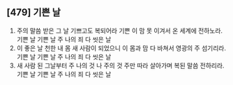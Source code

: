 ## [479] 기쁜 날

1) 주의 말씀 받은 그 날 기쁘고도 복되어라 기쁜 이 맘 못 이겨서 온 세계에 전하노라. 기쁜 날 기쁜 날 주 나의 죄 다 씻은 날  
2) 이 좋은 날 천한 내 몸 새 사람이 되었으니 이 몸과 맘 다 바쳐서 영광의 주 섬기리라. 기쁜 날 기쁜 날 주 나의 죄 다 씻은 날  
3) 새 사람 된 그날부터 주 나의 것 나 주의 것 주만 따라 살아가며 복된 말씀 전하리라. 기쁜 날 기쁜 날 주 나의 죄 다 씻은 날
